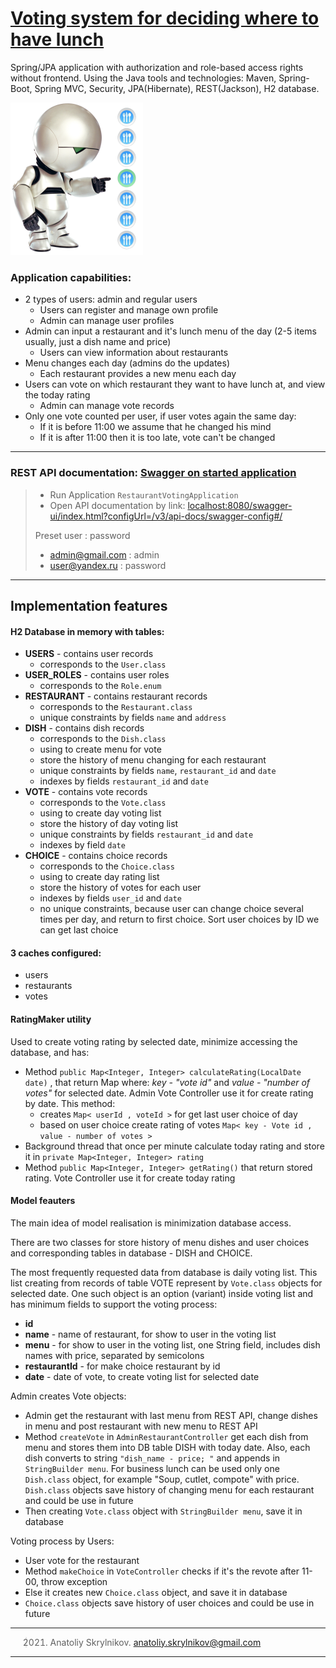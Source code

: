 [Voting system for deciding where to have lunch](https://github.com/Tolka11/vote)
===============================

Spring/JPA application with authorization and role-based access rights without frontend. Using the  Java tools and technologies: Maven, Spring-Boot, Spring MVC, Security, JPA(Hibernate), REST(Jackson), H2 database.

![img_1.png](img_1.png)

### Application capabilities:
- 2 types of users: admin and regular users
  - Users can register and manage own profile
  - Admin can manage user profiles
- Admin can input a restaurant and it's lunch menu of the day (2-5 items usually, just a dish name and price)
  - Users can view information about restaurants
- Menu changes each day (admins do the updates)
  - Each restaurant provides a new menu each day
- Users can vote on which restaurant they want to have lunch at, and view the today rating
  - Admin can manage vote records 
- Only one vote counted per user, if user votes again the same day:
  - If it is before 11:00 we assume that he changed his mind
  - If it is after 11:00 then it is too late, vote can't be changed

-------------------

### REST API documentation: [Swagger on started application](localhost:8080/swagger-ui/index.html?configUrl=/v3/api-docs/swagger-config#/)
> - Run Application `RestaurantVotingApplication` 
> - Open API documentation by link: <a href="localhost:8080/swagger-ui/index.html?configUrl=/v3/api-docs/swagger-config#/">localhost:8080/swagger-ui/index.html?configUrl=/v3/api-docs/swagger-config#/</a>
> 
> Preset user : password
>   - admin@gmail.com : admin
>   - user@yandex.ru : password
-------------------

## Implementation features

#### H2 Database in memory with tables:
- **USERS** - contains user records
  - corresponds to the `User.class`
- **USER_ROLES** - contains user roles
  - corresponds to the `Role.enum`
- **RESTAURANT** - contains restaurant records 
  - corresponds to the `Restaurant.class`
  - unique constraints by fields `name` and `address`
- **DISH** - contains dish records
  - corresponds to the `Dish.class`
  - using to create menu for vote
  - store the history of menu changing for each restaurant
  - unique constraints by fields `name`, `restaurant_id` and `date`
  - indexes by fields `restaurant_id` and `date`
- **VOTE** - contains vote records
  - corresponds to the `Vote.class`
  - using to create day voting list
  - store the history of day voting list
  - unique constraints by fields `restaurant_id` and `date`
  - indexes by field `date`
- **CHOICE** - contains choice records
  - corresponds to the `Choice.class`
  - using to create day rating list
  - store the history of votes for each user
  - indexes by fields `user_id` and `date`
  - no unique constraints, because user can change choice several times per day, and return to first choice. Sort user choices by ID we can get last choice  

#### 3 caches configured:
- users 
- restaurants 
- votes

#### RatingMaker utility
Used to create voting rating by selected date, minimize accessing the database, and has: 
- Method `public Map<Integer, Integer> calculateRating(LocalDate date)` , that return Map where: *key - "vote id"* and *value - "number of votes"* for selected date. Admin Vote Controller use it for create rating by date. This method:
  - creates `Map< userId , voteId >` for get last user choice of day
  - based on user choice create rating of votes `Map< key - Vote id , value - number of votes >`
- Background thread that once per minute calculate today rating and store it in `private Map<Integer, Integer> rating`
- Method `public Map<Integer, Integer> getRating()` that return stored rating. Vote Controller use it for create today rating 

#### Model feauters

The main idea of model realisation is minimization database access. 

There are two classes for store history of menu dishes and user choices and corresponding tables in database - DISH and CHOICE. 

The most frequently requested data from database is daily voting list. This list creating from records of table VOTE represent by `Vote.class` objects for selected date. One such object is an option (variant) inside voting list and has minimum fields to support the voting process:
  - **id**
  - **name** - name of restaurant, for show to user in the voting list
  - **menu** - for show to user in the voting list, one String field, includes dish names with price, separated by semicolons
  - **restaurantId** - for make choice restaurant by id 
  - **date** - date of vote, to create voting list  for selected date

Admin creates Vote objects: 
- Admin get the restaurant with last menu from REST API, change dishes in menu and post restaurant with new menu to REST API 
- Method `createVote` in `AdminRestaurantController` get each dish from menu and stores them into DB table DISH with today date. Also, each dish converts to string `"dish_name - price; "` and appends in `StringBuilder menu`. For business lunch can be used only one `Dish.class` object, for example "Soup, cutlet, compote" with price. `Dish.class` objects save history of changing menu for each restaurant and could be use in future
- Then creating `Vote.class` object with `StringBuilder menu`, save it in database

Voting process by Users:
- User vote for the restaurant
- Method `makeChoice` in `VoteController` checks if it's the revote after 11-00, throw exception
- Else it creates new `Choice.class` object, and save it in database
- `Choice.class` objects save history of user choices and could be use in future

-------------------

> 2021. Anatoliy Skrylnikov. <a href="mailto:anatoliy.skrylnikov@gmail.com">anatoliy.skrylnikov@gmail.com</a>

-------------------
